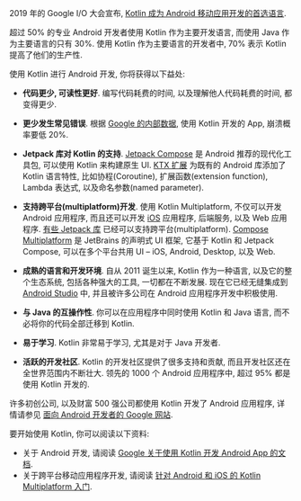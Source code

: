 [//]: # (title: 使用 Kotlin 进行 Android 开发)

2019 年的 Google I/O 大会宣布, [Kotlin 成为 Android 移动应用开发的首选语言](https://developer.android.com/kotlin/first).

超过 50% 的专业 Android 开发者使用 Kotlin 作为主要开发语言, 而使用 Java 作为主要语言的只有 30%.
使用 Kotlin 作为主要语言的开发者中, 70% 表示 Kotlin 提高了他们的生产性.

使用 Kotlin 进行 Android 开发, 你将获得以下益处:

* **代码更少, 可读性更好**.
  编写代码耗费的时间, 以及理解他人代码耗费的时间, 都变得更少.

* **更少发生常见错误**.
  根据 [Google 的内部数据](https://medium.com/androiddevelopers/fewer-crashes-and-more-stability-with-kotlin-b606c6a6ac04),
  使用 Kotlin 开发的 App, 崩溃概率要低 20%.

* **Jetpack 库对 Kotlin 的支持**.
  [Jetpack Compose](https://developer.android.com/jetpack/compose) 是 Android 推荐的现代化工具包, 可以使用 Kotlin 来构建原生 UI.
  [KTX 扩展](https://developer.android.com/kotlin/ktx) 为既有的 Android 库添加了 Kotlin 语言特性, 比如协程(Coroutine), 扩展函数(extension function), Lambda 表达式, 以及命名参数(named parameter).

* **支持跨平台(multiplatform)开发**.
  使用 Kotlin Multiplatform, 不仅可以开发 Android 应用程序, 而且还可以开发 [iOS](https://kotlinlang.org/lp/multiplatform/) 应用程序, 后端服务, 以及 Web 应用程序.
  [有些 Jetpack 库](https://developer.android.com/kotlin/multiplatform) 已经可以支持跨平台(multiplatform).
  [Compose Multiplatform](https://www.jetbrains.com/lp/compose-multiplatform/) 是 JetBrains 的声明式 UI 框架,
  它基于 Kotlin 和 Jetpack Compose, 可以在多个平台共用 UI – iOS, Android, Desktop, 以及 Web.

* **成熟的语言和开发环境**.
  自从 2011 诞生以来, Kotlin 作为一种语言, 以及它的整个生态系统, 包括各种强大的工具, 一切都在不断发展.
  现在它已经无缝集成到 [Android Studio](https://developer.android.com/studio) 中, 并且被许多公司在 Android 应用程序开发中积极使用.

* **与 Java 的互操作性**.
  你可以在应用程序中同时使用 Kotlin 和 Java 语言, 而不必将你的代码全部迁移到 Kotlin.

* **易于学习**.
  Kotlin 非常易于学习, 尤其是对于 Java 开发者.

* **活跃的开发社区**.
  Kotlin 的开发社区提供了很多支持和贡献, 而且开发社区还在全世界范围内不断壮大.
  领先的 1000 个 Android 应用程序中, 超过 95% 都是使用 Kotlin 开发的.

许多初创公司, 以及财富 500 强公司都使用 Kotlin 开发了 Android 应用程序, 详情请参见 [面向 Android 开发者的 Google 网站](https://developer.android.com/kotlin/stories).

要开始使用 Kotlin, 你可以阅读以下资料:
* 关于 Android 开发, 请阅读 [Google 关于使用 Kotlin 开发 Android App 的文档](https://developer.android.com/kotlin/get-started).
* 关于跨平台移动应用程序开发, 请阅读 [针对 Android 和 iOS 的 Kotlin Multiplatform 入门](https://www.jetbrains.com/help/kotlin-multiplatform-dev/multiplatform-getting-started.html).
